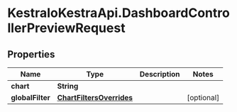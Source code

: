 # KestraIoKestraApi.DashboardControllerPreviewRequest

## Properties

Name | Type | Description | Notes
------------ | ------------- | ------------- | -------------
**chart** | **String** |  | 
**globalFilter** | [**ChartFiltersOverrides**](ChartFiltersOverrides.md) |  | [optional] 


